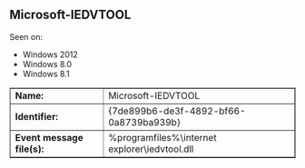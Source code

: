 ## Microsoft-IEDVTOOL

Seen on:
* Windows 2012
* Windows 8.0
* Windows 8.1

<table border="1" class="docutils">
  <tbody>
    <tr>
      <td><b>Name:</b></td>
      <td>Microsoft-IEDVTOOL</td>
    </tr>
    <tr>
      <td><b>Identifier:</b></td>
      <td>{7de899b6-de3f-4892-bf66-0a8739ba939b}</td>
    </tr>
    <tr>
      <td><b>Event message file(s):</b></td>
      <td>%programfiles%\internet explorer\iedvtool.dll</td>
    </tr>
  </tbody>
</table>

&nbsp;

